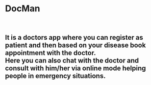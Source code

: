 <h1>DocMan</h1> 
</br>
<h2>
  It is a doctors app where you can register as patient and then based on your disease book appointment with the doctor.
</br>
Here you can also chat with the doctor and consult with him/her via online mode helping people in emergency situations. 

</h2>
